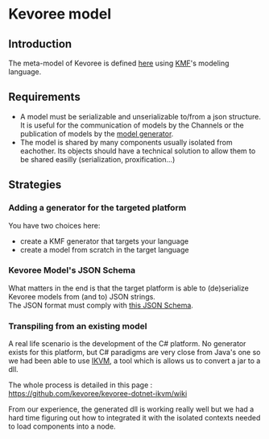 # Kevoree model
## Introduction
The meta-model of Kevoree is defined  [here](https://github.com/dukeboard/kevoree/blob/master/kevoree-core/org.kevoree.model/metamodel/org.kevoree.mm)
using [KMF](http://kevoree.org/kmf/)'s modeling language.  


## Requirements
 * A model must be serializable and unserializable to/from a json structure. It is useful for the communication of models by the Channels or the publication of models by the [model generator](model_generator.md).
 * The model is shared by many components usually isolated from eachother. Its objects should have a technical solution to allow them to be shared easilly (serialization, proxification...)

## Strategies
### Adding a generator for the targeted platform
You have two choices here:
 - create a KMF generator that targets your language
 - create a model from scratch in the target language

### Kevoree Model's JSON Schema
What matters in the end is that the target platform is able to (de)serialize Kevoree models from (and to) JSON strings.  
The JSON format must comply with [this JSON Schema](/kevoree-schema.html).

### Transpiling from an existing model
A real life scenario is the development of the C# platform.
No generator exists for this platform, but C# paradigms are very close from Java's one so we had been able to use [IKVM](http://www.ikvm.net/), a tool which is allows us to convert a jar to a dll.

The whole process is detailed in this page : https://github.com/kevoree/kevoree-dotnet-ikvm/wiki

From our experience, the generated dll is working really well but we had a hard time figuring out how to integrated it with the isolated contexts needed to load components into a node.
